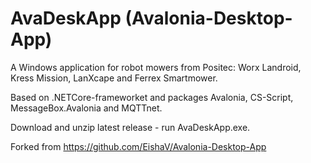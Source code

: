 # AvaDeskApp (Avalonia-Desktop-App)
A Windows application for robot mowers from Positec: Worx Landroid, Kress Mission, LanXcape and Ferrex Smartmower.

Based on .NETCore-frameworket and packages Avalonia, CS-Script, MessageBox.Avalonia and MQTTnet.

Download and unzip latest release - run AvaDeskApp.exe.

Forked from https://github.com/EishaV/Avalonia-Desktop-App
